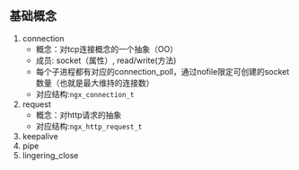 基础概念
---
1. connection
    - 概念：对tcp连接概念的一个抽象（OO）
    - 成员: socket（属性）, read/write(方法)
    - 每个子进程都有对应的connection_poll，通过nofile限定可创建的socket数量（也就是最大维持的连接数）
    - 对应结构:`ngx_connection_t`
2. request
    - 概念：对http请求的抽象
    - 对应结构:`ngx_http_request_t`
3. keepalive
4. pipe
5. lingering_close
